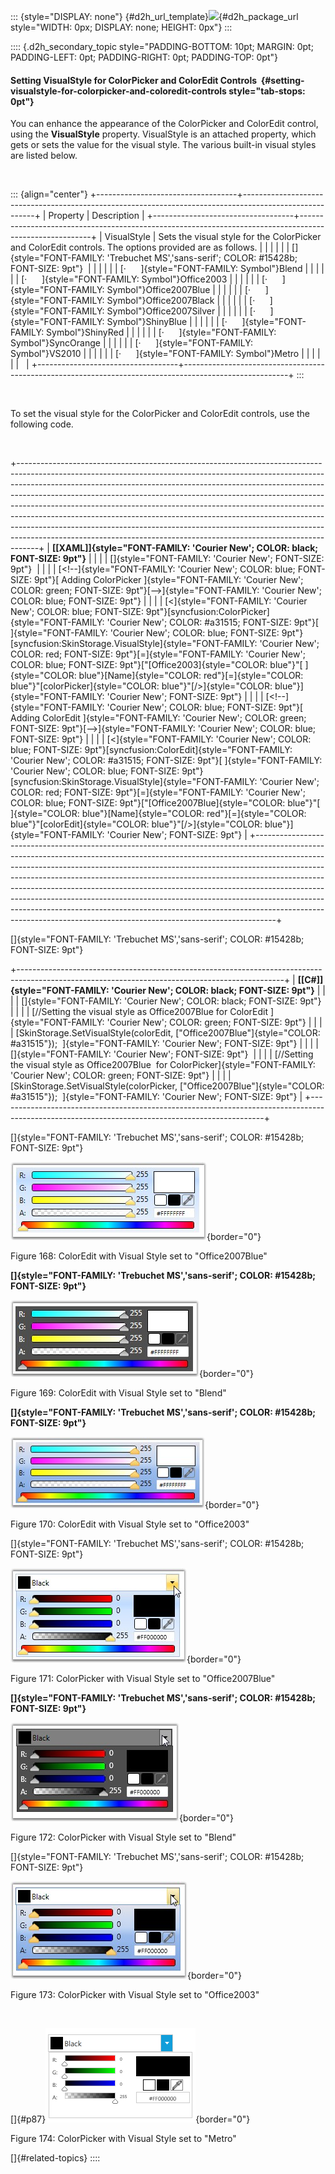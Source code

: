 ::: {style="DISPLAY: none"}
[](ms-xhelp:///?Id=d2h_url_template){#d2h_url_template}![](!package_url!){#d2h_package_url style="WIDTH: 0px; DISPLAY: none; HEIGHT: 0px"}
:::

:::: {.d2h_secondary_topic style="PADDING-BOTTOM: 10pt; MARGIN: 0pt; PADDING-LEFT: 0pt; PADDING-RIGHT: 0pt; PADDING-TOP: 0pt"}
#### Setting VisualStyle for ColorPicker and ColorEdit Controls  {#setting-visualstyle-for-colorpicker-and-coloredit-controls style="tab-stops: 0pt"}

You can enhance the appearance of the ColorPicker and ColorEdit control, using the **VisualStyle** property. VisualStyle is an attached property, which gets or sets the value for the visual style. The various built-in visual styles are listed below.

 

::: {align="center"}
+-----------------------------------+--------------------------------------------------------------------------------------------------------+
| Property                          | Description                                                                                            |
+-----------------------------------+--------------------------------------------------------------------------------------------------------+
| VisualStyle                       | Sets the visual style for the ColorPicker and ColorEdit controls. The options provided are as follows. |
|                                   |                                                                                                        |
|                                   | []{style="FONT-FAMILY: 'Trebuchet MS','sans-serif'; COLOR: #15428b; FONT-SIZE: 9pt"}                   |
|                                   |                                                                                                        |
|                                   | [·      ]{style="FONT-FAMILY: Symbol"}Blend                                                            |
|                                   |                                                                                                        |
|                                   | [·      ]{style="FONT-FAMILY: Symbol"}Office2003                                                       |
|                                   |                                                                                                        |
|                                   | [·      ]{style="FONT-FAMILY: Symbol"}Office2007Blue                                                   |
|                                   |                                                                                                        |
|                                   | [·      ]{style="FONT-FAMILY: Symbol"}Office2007Black                                                  |
|                                   |                                                                                                        |
|                                   | [·      ]{style="FONT-FAMILY: Symbol"}Office2007Silver                                                 |
|                                   |                                                                                                        |
|                                   | [·      ]{style="FONT-FAMILY: Symbol"}ShinyBlue                                                        |
|                                   |                                                                                                        |
|                                   | [·      ]{style="FONT-FAMILY: Symbol"}ShinyRed                                                         |
|                                   |                                                                                                        |
|                                   | [·      ]{style="FONT-FAMILY: Symbol"}SyncOrange                                                       |
|                                   |                                                                                                        |
|                                   | [·      ]{style="FONT-FAMILY: Symbol"}VS2010                                                           |
|                                   |                                                                                                        |
|                                   | [·      ]{style="FONT-FAMILY: Symbol"}Metro                                                            |
|                                   |                                                                                                        |
|                                   |                                                                                                        |
+-----------------------------------+--------------------------------------------------------------------------------------------------------+
:::

 

To set the visual style for the ColorPicker and ColorEdit controls, use the following code.

 

+-----------------------------------------------------------------------------------------------------------------------------------------------------------------------------------------------------------------------------------------------------------------------------------------------------------------------------------------------------------------------------------------------------------------------------------------------------------------------------------------------------------------------------------------------------------------------------------------------------------------------------------------------------+
| **[\[XAML\]]{style="FONT-FAMILY: 'Courier New'; COLOR: black; FONT-SIZE: 9pt"}**                                                                                                                                                                                                                                                                                                                                                                                                                                                                                                                                                                    |
|                                                                                                                                                                                                                                                                                                                                                                                                                                                                                                                                                                                                                                                     |
| []{style="FONT-FAMILY: 'Courier New'; FONT-SIZE: 9pt"}                                                                                                                                                                                                                                                                                                                                                                                                                                                                                                                                                                                              |
|                                                                                                                                                                                                                                                                                                                                                                                                                                                                                                                                                                                                                                                     |
| [\<!\--]{style="FONT-FAMILY: 'Courier New'; COLOR: blue; FONT-SIZE: 9pt"}[ Adding ColorPicker ]{style="FONT-FAMILY: 'Courier New'; COLOR: green; FONT-SIZE: 9pt"}[\--\>]{style="FONT-FAMILY: 'Courier New'; COLOR: blue; FONT-SIZE: 9pt"}                                                                                                                                                                                                                                                                                                                                                                                                           |
|                                                                                                                                                                                                                                                                                                                                                                                                                                                                                                                                                                                                                                                     |
| [\<]{style="FONT-FAMILY: 'Courier New'; COLOR: blue; FONT-SIZE: 9pt"}[syncfusion:ColorPicker]{style="FONT-FAMILY: 'Courier New'; COLOR: #a31515; FONT-SIZE: 9pt"}[  ]{style="FONT-FAMILY: 'Courier New'; COLOR: blue; FONT-SIZE: 9pt"}[syncfusion:SkinStorage.VisualStyle]{style="FONT-FAMILY: 'Courier New'; COLOR: red; FONT-SIZE: 9pt"}[=]{style="FONT-FAMILY: 'Courier New'; COLOR: blue; FONT-SIZE: 9pt"}[\"[Office2003]{style="COLOR: blue"}\"[ ]{style="COLOR: blue"}[Name]{style="COLOR: red"}[=]{style="COLOR: blue"}\"[colorPicker]{style="COLOR: blue"}\"[/\>]{style="COLOR: blue"}]{style="FONT-FAMILY: 'Courier New'; FONT-SIZE: 9pt"} |
|                                                                                                                                                                                                                                                                                                                                                                                                                                                                                                                                                                                                                                                     |
| [\<!\--]{style="FONT-FAMILY: 'Courier New'; COLOR: blue; FONT-SIZE: 9pt"}[ Adding ColorEdit ]{style="FONT-FAMILY: 'Courier New'; COLOR: green; FONT-SIZE: 9pt"}[\--\>]{style="FONT-FAMILY: 'Courier New'; COLOR: blue; FONT-SIZE: 9pt"}                                                                                                                                                                                                                                                                                                                                                                                                             |
|                                                                                                                                                                                                                                                                                                                                                                                                                                                                                                                                                                                                                                                     |
| [\<]{style="FONT-FAMILY: 'Courier New'; COLOR: blue; FONT-SIZE: 9pt"}[syncfusion:ColorEdit]{style="FONT-FAMILY: 'Courier New'; COLOR: #a31515; FONT-SIZE: 9pt"}[ ]{style="FONT-FAMILY: 'Courier New'; COLOR: blue; FONT-SIZE: 9pt"}[syncfusion:SkinStorage.VisualStyle]{style="FONT-FAMILY: 'Courier New'; COLOR: red; FONT-SIZE: 9pt"}[=]{style="FONT-FAMILY: 'Courier New'; COLOR: blue; FONT-SIZE: 9pt"}[\"[Office2007Blue]{style="COLOR: blue"}\"[ ]{style="COLOR: blue"}[Name]{style="COLOR: red"}[=]{style="COLOR: blue"}\"[colorEdit]{style="COLOR: blue"}\"[/\>]{style="COLOR: blue"}]{style="FONT-FAMILY: 'Courier New'; FONT-SIZE: 9pt"}  |
+-----------------------------------------------------------------------------------------------------------------------------------------------------------------------------------------------------------------------------------------------------------------------------------------------------------------------------------------------------------------------------------------------------------------------------------------------------------------------------------------------------------------------------------------------------------------------------------------------------------------------------------------------------+

[]{style="FONT-FAMILY: 'Trebuchet MS','sans-serif'; COLOR: #15428b; FONT-SIZE: 9pt"} 

+------------------------------------------------------------------------------------------------------------------------------------------------+
| **[\[C#\]]{style="FONT-FAMILY: 'Courier New'; COLOR: black; FONT-SIZE: 9pt"}**                                                                 |
|                                                                                                                                                |
| []{style="FONT-FAMILY: 'Courier New'; COLOR: black; FONT-SIZE: 9pt"}                                                                           |
|                                                                                                                                                |
| [//Setting the visual style as Office2007Blue for ColorEdit ]{style="FONT-FAMILY: 'Courier New'; COLOR: green; FONT-SIZE: 9pt"}                |
|                                                                                                                                                |
| [SkinStorage.SetVisualStyle(colorEdit, [\"Office2007Blue\"]{style="COLOR: #a31515"});  ]{style="FONT-FAMILY: 'Courier New'; FONT-SIZE: 9pt"}   |
|                                                                                                                                                |
| []{style="FONT-FAMILY: 'Courier New'; FONT-SIZE: 9pt"}                                                                                         |
|                                                                                                                                                |
| [//Setting the visual style as Office2007Blue  for ColorPicker]{style="FONT-FAMILY: 'Courier New'; COLOR: green; FONT-SIZE: 9pt"}              |
|                                                                                                                                                |
| [SkinStorage.SetVisualStyle(colorPicker, [\"Office2007Blue\"]{style="COLOR: #a31515"});  ]{style="FONT-FAMILY: 'Courier New'; FONT-SIZE: 9pt"} |
+------------------------------------------------------------------------------------------------------------------------------------------------+

[]{style="FONT-FAMILY: 'Trebuchet MS','sans-serif'; COLOR: #15428b; FONT-SIZE: 9pt"} 

![](ImagesExt/image30_168.jpg){border="0"}

Figure 168: ColorEdit with Visual Style set to \"Office2007Blue\"

**[]{style="FONT-FAMILY: 'Trebuchet MS','sans-serif'; COLOR: #15428b; FONT-SIZE: 9pt"}** 

![](ImagesExt/image30_169.jpg){border="0"}

Figure 169: ColorEdit with Visual Style set to \"Blend\"

**[]{style="FONT-FAMILY: 'Trebuchet MS','sans-serif'; COLOR: #15428b; FONT-SIZE: 9pt"}** 

![](ImagesExt/image30_170.jpg){border="0"}

Figure 170: ColorEdit with Visual Style set to \"Office2003\"

[]{style="FONT-FAMILY: 'Trebuchet MS','sans-serif'; COLOR: #15428b; FONT-SIZE: 9pt"} 

![](ImagesExt/image30_171.jpg){border="0"}

Figure 171: ColorPicker with Visual Style set to \"Office2007Blue\"

**[]{style="FONT-FAMILY: 'Trebuchet MS','sans-serif'; COLOR: #15428b; FONT-SIZE: 9pt"}** 

![](ImagesExt/image30_172.jpg){border="0"}

Figure 172: ColorPicker with Visual Style set to \"Blend\"

[]{style="FONT-FAMILY: 'Trebuchet MS','sans-serif'; COLOR: #15428b; FONT-SIZE: 9pt"} 

![](ImagesExt/image30_173.jpg){border="0"}

Figure 173: ColorPicker with Visual Style set to \"Office2003\"

 

[]{#p87}![](ImagesExt/image30_174.png){border="0"}

Figure 174: ColorPicker with Visual Style set to \"Metro"

[]{#related-topics}
::::
